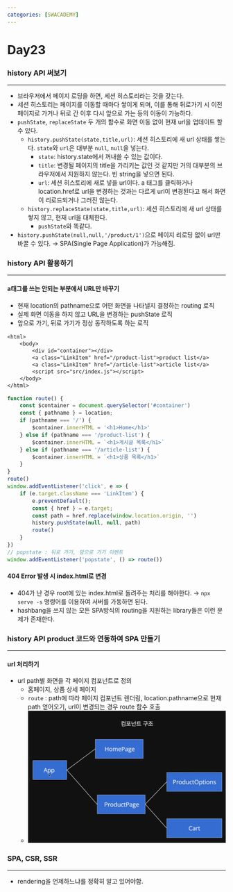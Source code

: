 ```yaml
---
categories: [SWACADEMY]
---
```


# Day23

### history API 써보기
***
- 브라우저에서 페이지 로딩을 하면, 세션 히스토리라는 것을 갖는다.
- 세션 히스토리는 페이지를 이동할 때마다 쌓이게 되며, 이를 통해 뒤로가기 시 이전 페이지로 가거나 뒤로 간 이후 다시 앞으로 가는 등의 이동이 가능하다.
- `pushState`, `replaceState` 두 개의 함수로 화면 이동 없이 현재 url을 업데이트 할 수 있다.
  - `history.pushState(state,title,url)`: 세션 히스토리에 새 url 상태를 쌓는다. `state`와 `url`은 대부분 `null`, `null`을 넣는다.
    - `state`: history.state에서 꺼내쓸 수 있는 값이다.
    - `title`: 변경될 페이지의 title을 가리키는 값인 것 같지만 거의 대부분의 브라우저에서 지원하지 않는다. 빈 string을 넣으면 된다.
    - `url`: 세션 히스토리에 새로 넣을 url이다. a 태그를 클릭하거나 location.href로 url을 변경하는 것과는 다르게 url이 변경된다고 해서 화면이 리로드되거나 그러진 않는다.
  - `history.replaceState(state,title,url)`: 세션 히스토리에 새 url 상태를 쌓지 않고, 현재 url을 대체한다.
    -  `pushState`와 똑같다.
- `history.pushState(null,null,'/product/1')`으로 페이지 리로딩 없이 url만 바꿀 수 있다. &rarr; SPA(Single Page Application)가 가능해짐.

### history API 활용하기
***
#### a태그를 쓰는 안되는 부분에서 URL만 바꾸기
- 현재 location의 pathname으로 어떤 화면을 나타낼지 결정하는 routing 로직
- 실제 화면 이동을 하지 않고 URL을 변경하는 pushState 로직
- 앞으로 가기, 뒤로 가기가 정상 동작하도록 하는 로직
```
<html>
    <body>
        <div id="container"></div>
        <a class="LinkItem" href="/product-list">product list</a>
        <a class="LinkItem" href="/article-list">article list</a>
        <script src="src/index.js"></script>
    </body>
</html>
```

```javascript
function route() {
    const $container = document.querySelector('#container')
    const { pathname } = location;
    if (pathname === '/') {
        $container.innerHTML = '<h1>Home</h1>'
    } else if (pathname === '/product-list') {
        $container.innerHTML = `<h1>게시글 목록</h1>`
    } else if (pathname === '/article-list') {
        $container.innerHTML = `<h1>상품 목록</h1>`
    }
}
route()
window.addEventListener('click', e => {
    if (e.target.className === 'LinkItem') {
        e.preventDefault();
        const { href } = e.target;
        const path = href.replace(window.location.origin, '')
        history.pushState(null, null, path)
        route()
    }
})
// popstate : 뒤로 가기, 앞으로 가기 이벤트
window.addEventListener('popstate', () => route())
```
#### 404 Error 발생 시 index.html로 변경
- 404가 난 경우 root에 있는 index.html로 돌려주는 처리를 해야한다. &rarr; `npx serve -s` 명령어를 이용하여 서버를 가동하면 된다.
- hashbang을 쓰지 않는 모든 SPA방식의 routing을 지원하는 library들은 이런 문제가 존재한다.

### history API product 코드와 연동하여 SPA 만들기
***
#### url 처리하기
- url path별 화면을 각 페이지 컴포넌트로 정의
  - 홈페이지, 상품 상세 페이지
  - `route` : path에 따라 페이지 컴포넌트 렌더링, location.pathname으로 현재 path 얻어오기, url이 변경되는 경우 route 함수 호출
  - ![컴포넌트 구조](/assets/images/2023/01/10/img.png)
  
### SPA, CSR, SSR
***
- rendering을 언제하느냐를 정확히 알고 있어야함.